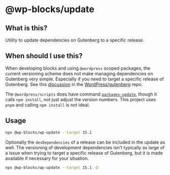 # @wp-blocks/update

## What is this?

Utility to update dependencies on Gutenberg to a specific release.

## When should I use this?

When developing blocks and using `@wordpress` scoped packages, the current versioning scheme does not make managing dependencies on Gutenberg very simple. Especially if you need to target a specific release of Gutenberg. See this [discussion](https://github.com/WordPress/gutenberg/discussions/49140) in the [WordPress/gutenberg](https://github.com/WordPress/gutenberg) repo.


The `@wordpress/scripts` does have command [`packages-update`](https://github.com/WordPress/gutenberg/tree/trunk/packages/scripts#packages-update), though it calls `npm install`, not just adjust the version numbers. This project uses `pnpm` and calling `npm install` is not ideal.

## Usage

```sh
npx @wp-blocks/wp-update --target 15.1
```

Optionally the `devDependencies` of a release can be included in the update as well. The versioning of development dependencies isn't typically as large of a issue when trying to target a specific release of Gutenberg, but it is made available if necessary for your situation.

```sh
npx @wp-blocks/wp-update --target 15.1 -D
```


